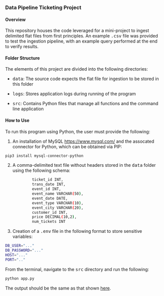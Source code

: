 ### Data Pipeline Ticketing Project

#### Overview
This repository houses the code leveraged for a mini-project to ingest delimited flat files from first principles. An example <tt>.csv</tt> file was provided to test the ingestion pipeline, with an example query performed at the end to verify results.

#### Folder Structure
The elements of this project are divided into the following directories:

- <tt>data</tt>: The source code expects the flat file for ingestion to be stored in this folder

- <tt>logs</tt>: Stores application logs during running of the program

- <tt>src</tt>: Contains Python files that manage all functions and the command line application

#### How to Use
To run this program using Python, the user must provide the following:

1) An installation of MySQL https://www.mysql.com/ and the assocated connector for Python, which can be obtained via PIP:

```sh
pip3 install mysql-connector-python
```

2) A comma-delimited text file without headers stored in the <tt>data</tt> folder using the following schema:

```sh
            ticket_id INT,
            trans_date INT,
            event_id INT,
            event_name VARCHAR(50),
            event_date DATE,
            event_type VARCHAR(10),
            event_city VARCHAR(20),
            customer_id INT,
            price DECIMAL(10,2),
            num_tickets INT
```

3) Creation of a <tt>.env</tt> file in the following format to store sensitive variables:

```sh
DB_USER="..."
DB_PASSWORD="..."
HOST="..."
PORT=".."
```

From the terminal, navigate to the <tt>src</tt> directory and run the following:

```sh
python app.py
```

The output should be the same as that shown <a href="https://github.com/andrewcockerill/springboard_07_data_pipeline/blob/main/src/app_run.txt">here</a>.